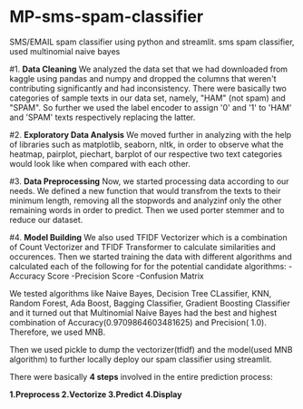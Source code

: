 # MP-sms-spam-classifier
SMS/EMAIL spam classifier using python and streamlit.
sms spam classifier, used multinomial naive bayes





#1. **Data Cleaning**
We analyzed the data set that we had downloaded from kaggle using pandas and numpy and dropped the columns that weren't contributing significantly and had inconsistency.
There were basically two categories of sample texts in our data set, namely, "HAM" (not spam) and "SPAM".
So further we used the label encoder to assign '0' and '1' to 'HAM' and 'SPAM' texts respectively replacing the latter.

#2. **Exploratory Data Analysis**
We moved further in analyzing with the help of libraries such as matplotlib, seaborn, nltk, in order to observe what the heatmap, pairplot, piechart, barplot of our respective two text categories would look like when compared with each other.

#3. **Data Preprocessing**
Now, we started processing data according to our needs.
We defined a new function that would transfrom the texts to their minimum length, removing all the stopwords and analyzinf only the other remaining words in order to predict.
Then we used porter stemmer and to reduce our dataset.


#4. **Model Building**
We also used TFIDF Vectorizer which is a combination of Count Vectorizer and TFIDF Transformer to calculate similarities and occurences.
Then we started training the data with different algorithms and calculated each of the following for for the potential candidate algorithms:
-Accuracy Score
-Precision Score
-Confusion Matrix

We tested algorithms like Naive Bayes, Decision Tree CLassifier, KNN, Random Forest, Ada Boost, Bagging Classifier, Gradient Boosting Classifier and it turned out that Multinomial Naive Bayes had the best and highest combination of Accuracy(0.9709864603481625) and Precision( 1.0).
Therefore, we used MNB.


Then we used pickle to dump the vectorizer(tfidf) and the model(used MNB algorithm) to further locally deploy our spam classifier using streamlit.

There were basically **4 steps** involved in the entire prediction process:

**1.Preprocess
2.Vectorize
3.Predict
4.Display**
